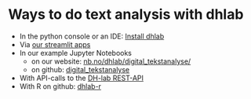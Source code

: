 # Ways to do text analysis with dhlab

<!-- start usage-platforms -->

- In the python console or an IDE: [Install dhlab](./docs_installation.md)
- Via [our streamlit apps](https://www.nb.no/dh-lab/apper/)
- In our example Jupyter Notebooks
  - on our website: [nb.no/dhlab/digital_tekstanalyse/](https://www.nb.no/dh-lab/digital-tekstanalyse/)
  - on github: [digital_tekstanalyse](https://github.com/NationalLibraryOfNorway/digital_tekstanalyse)
- With API-calls to the [DH-lab REST-API](https://api.nb.no/dhlab/)
- With R on github: [dhlab-r](https://github.com/NationalLibraryOfNorway/dhlab-r)

<!-- end usage-platforms-->
